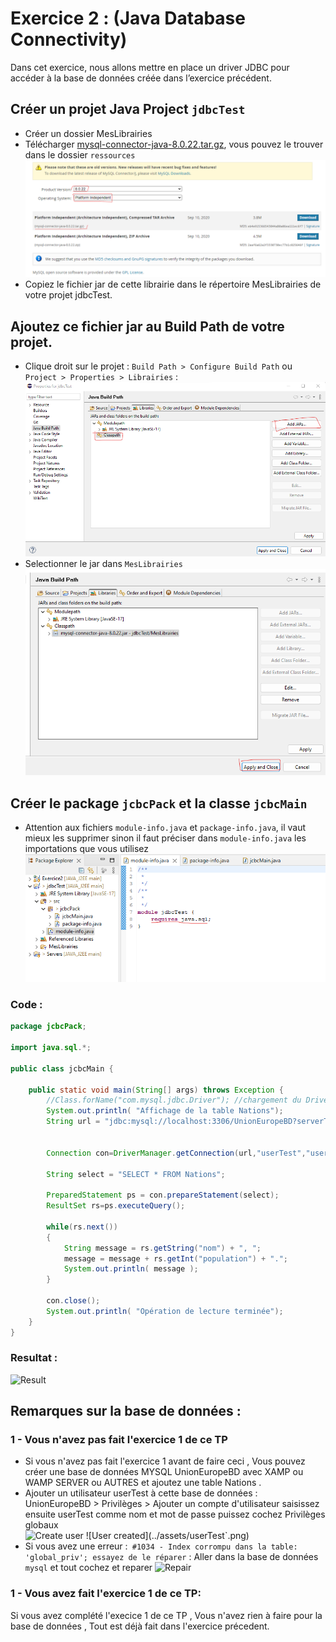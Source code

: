 # Exercice 2 : (Java Database Connectivity)

Dans cet exercice, nous allons mettre en place un driver JDBC pour accéder à la base de données créée dans l’exercice précédent.

## Créer un projet Java Project `jdbcTest`

- Créer un dossier MesLibrairies
- Télécharger [mysql-connector-java-8.0.22.tar.gz](https://downloads.mysql.com/archives/c-j/), vous pouvez le trouver dans le dossier `ressources` ![Mysql Connector](../assets/mysql-connector.png)
- Copiez le fichier jar de cette librairie dans le répertoire MesLibrairies de votre projet jdbcTest.

## Ajoutez ce fichier jar au Build Path de votre projet.

- Clique droit sur le projet : `Build Path > Configure Build Path` ou `Project > Properties > Librairies` : ![Build Path](../assets/buildpath.png)
- Selectionner le jar dans `MesLibrairies` ![Build Path](../assets/buildpath2.png)

## Créer le package `jcbcPack` et la classe `jcbcMain`

- Attention aux fichiers `module-info.java` et `package-info.java`, il vaut mieux les supprimer sinon il faut préciser dans `module-info.java` les importations que vous utilisez ![Build Path](../assets/module-info.png)

### Code : 
```java
package jcbcPack;

import java.sql.*;

public class jcbcMain {
    
    public static void main(String[] args) throws Exception {
        //Class.forName("com.mysql.jdbc.Driver"); //chargement du Driver
        System.out.println( "Affichage de la table Nations");
        String url = "jdbc:mysql://localhost:3306/UnionEuropeBD?serverTimezone=UTC";

        
        Connection con=DriverManager.getConnection(url,"userTest","userTest");
        
        String select = "SELECT * FROM Nations";
        
        PreparedStatement ps = con.prepareStatement(select);
        ResultSet rs=ps.executeQuery();
        
        while(rs.next())
        {
            String message = rs.getString("nom") + ", ";
            message = message + rs.getInt("population") + ".";
            System.out.println( message );
        }
        
        con.close();
        System.out.println( "Opération de lecture terminée");
    }
}
```


### Resultat :
![Result](../assets/Tp4-exo2`.png)

## Remarques sur la base de données :
### 1 - Vous n'avez pas fait l'exercice 1 de ce TP
- Si vous n'avez pas fait l'exercice 1 avant de faire ceci , Vous pouvez créer une base de données MYSQL UnionEuropeBD avec XAMP ou WAMP SERVER ou AUTRES et ajoutez une table Nations .
- Ajouter un utilisateur userTest à cette base de données : UnionEuropeBD > Privilèges > Ajouter un compte d'utilisateur saisissez ensuite userTest comme nom et mot de passe puissez cochez Privilèges globaux  
![Create user](../assets/userTest1`.png)  
![User created](../assets/userTest`.png)
- Si vous avez une erreur :` #1034 - Index corrompu dans la table: 'global_priv'; essayez de le réparer` :  Aller dans la base de données  `mysql` et tout cochez et reparer
![Repair](../assets/reparer`.png)

### 1 - Vous avez  fait l'exercice 1 de ce TP:
Si vous avez complété l'execice 1 de ce TP , Vous n'avez rien à faire pour la base de données , Tout est déjà fait dans l'exercice précedent.
